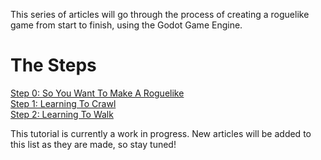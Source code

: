 <!--
.. title: Complete Roguelike Tutorial using Godot
.. slug: articles
.. date: 2017-06-1 01:00:00 UTC
.. tags: 
.. category: 
.. link: 
.. description: 
.. type: text
-->

This series of articles will go through the process of creating a roguelike game from start to finish, using the Godot Game Engine.

The Steps
=====

[Step 0: So You Want To Make A Roguelike](../step-0-introduction.html)  
[Step 1: Learning To Crawl](http://cutter-janice-38234.netlify.com/step-1-setup.html)  
[Step 2: Learning To Walk](http://cutter-janice-38234.netlify.com/step-2-collision.html)  


This tutorial is currently a work in progress. New articles will be added to this list as they are made, so stay tuned!  




